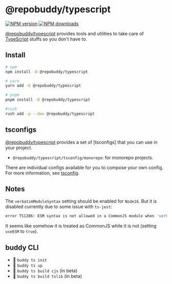 # @repobuddy/typescript

[![NPM version][npm-image]][npm-url]
[![NPM downloads][downloads-image]][downloads-url]

[@repobuddy/typescript] provides tools and utilities to take care of [TypeScript] stuffs so you don't have to.

## Install

```sh
# npm
npm install -D @repobuddy/typescript

# yarn
yarn add -D @repobuddy/typescript

# pnpm
pnpm install -D @repobuddy/typescript

#rush
rush add -p --dev @repobuddy/typescript
```

## tsconfigs

[@repobuddy/typescript] provides a set of [tsconfigs] that you can use in your project.

- `@repobuddy/typescript/tsconfig/monorepo`: for monorepo projects.

There are individual configs available for you to compose your own config.
For more information, see [tsconfig](./tsconfig/readme.md).

## Notes

The `verbatimModuleSyntax` setting should be enabled for `Node16`.
But it is disabled currently due to some issue with `ts-jest`:

```sh
error TS1286: ESM syntax is not allowed in a CommonJS module when 'verbatimModuleSyntax' is enabled.
```

It seems like somehow it is treated as CommonJS while it is not (setting `useESM` to `true`).

## buddy CLI

- 🚧 `buddy ts init`
- 🚧 `buddy ts up`
- 🐤 `buddy ts build cjs` (in beta)
- 🐤 `buddy ts build tslib` (in beta)

[@repobuddy/typescript]: ./README.md
[downloads-image]: https://img.shields.io/npm/dm/@repobuddy/typescript.svg?style=flat
[downloads-url]: https://npmjs.org/package/@repobuddy/typescript
[npm-image]: https://img.shields.io/npm/v/@repobuddy/typescript.svg?style=flat
[npm-url]: https://npmjs.org/package/@repobuddy/typescript
[typescript]: https://typescriptlang.org/
